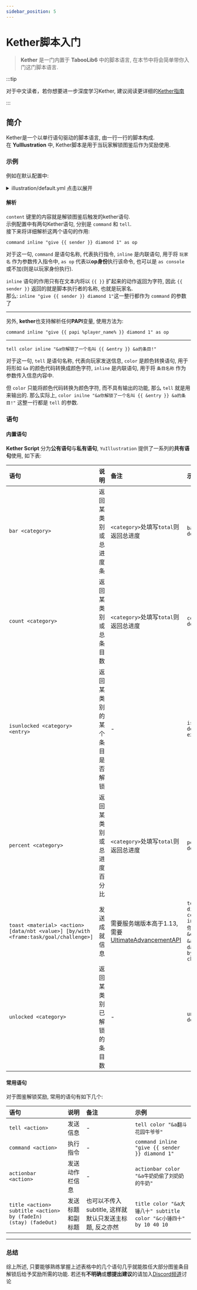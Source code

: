 ```yaml
---
sidebar_position: 5
---
```


# Kether脚本入门

> **Kether** 是一门内置于 **TabooLib6** 中的脚本语言, 在本节中将会简单带你入门这门脚本语言.

:::tip

对于中文读者，若你想要进一步深度学习Kether, 建议阅读更详细的[Kether指南](https://www.yuque.com/sacredcraft/kether/home)

:::

## 简介

Kether是一个以单行语句驱动的脚本语言, 由一行一行的脚本构成.  
在 **YuIllustration** 中, Kether脚本是用于当玩家解锁图鉴后作为奖励使用.  

### 示例

例如在默认配置中:

<details>
<summary>illustration/default.yml 点击以展开</summary>

```yaml
example:
  # 解锁后触发的奖励
  reward:
    # kether语句，可以在 https://kether.tabooproject.org/list.html 查看kether语句大全
    content: |-
      command inline "give {{ sender }} diamond 1" as op
      tell color inline "&a你解锁了一个名叫 {{ &entry }} &a的条目!"
  ```

</details>

#### 解析

`content` 键里的内容就是解锁图鉴后触发的kether语句.  
示例配置中有两句Kether语句, 分别是 `command` 和 `tell`.  
接下来将详细解析这两个语句的作用:

```kether
command inline "give {{ sender }} diamond 1" as op
```
对于这一句, `command` 是语句名称, 代表执行指令, `inline` 是内联语句, 用于将 `玩家名` 作为参数传入指令中, `as op` 代表以**op身份**执行该命令, 也可以是 `as console` 或不加(则是以玩家身份执行).  
  
`inline` 语句的作用只有在文本内将以 `{{ }}` 扩起来的动作返回为字符, 因此 `{{ sender }}` 返回的就是脚本执行者的名称, 也就是玩家名.  
那么: `inline "give {{ sender }} diamond 1"`这一整行都作为 `command` 的参数了  

--- 
另外, **kether**也支持解析任何**PAPI**变量, 使用方法为:
```kether
command inline "give {{ papi %player_name% }} diamond 1" as op
```

--- 
```kether
tell color inline "&a你解锁了一个名叫 {{ &entry }} &a的条目!"
```
对于这一句, `tell` 是语句名称, 代表向玩家发送信息, `color` 是颜色转换语句, 用于将形如 `&a` 的颜色代码转换成颜色字符, `inline` 是内联语句, 用于将 `条目名称` 作为参数传入信息内容中.  
  
但 `color` 只能将颜色代码转换为颜色字符, 而不具有输出的功能, 那么 `tell` 就是用来输出的. 那么实际上, `color inilne "&a你解锁了一个名叫 {{ &entry }} &a的条目!"` 这整一行都是 `tell` 的参数.

### 语句

#### 内置语句

**Kether Script** 分为**公有语句**与**私有语句**, `YuIllustration` 提供了一系列的**共有语句**使用, 如下表:

|语句|说明|备注|示例|
|:--|:--|:--|:--|
|`bar <category>`|返回某类别或总进度条| `<category>`处填写`total`则返回总进度 |`bar default`|
|`count <category>`|返回某类别或总条目数| `<category>`处填写`total`则返回总进度 |`count default`|
|`isunlocked <category> <entry>`|返回某类别的某个条目是否解锁| - |`isunlocked default example`|
|`percent <category>`|返回某类别或总进度百分比| `<category>`处填写`total`则返回总进度 |`percent default`|
|`toast <material> <action> [data/nbt <value>] [by/with <frame:task/goal/challenge>]`|发送成就信息|需要服务端版本高于1.13, 需要[UltimateAdvancementAPI](https://github.com/frengor/UltimateAdvancementAPI)|`toast diamond color inline "&a你解锁了 {{ &entry }} &a条目!" data 10001 by challenge`|
|`unlocked <category>`|返回某类别已解锁的条目数| - |`unlocked default`|

#### 常用语句
对于图鉴解锁奖励, 常用的语句有如下几个:

|语句|说明|备注|示例|
|:--|:--|:--|:--|
|`tell <action>`|发送信息| - |`tell color "&a翻斗花园牛爷爷"`|
|`command <action>`|执行指令| - |`command inline "give {{ sender }} diamond 1"`|
|`actionbar <action>`|发送动作栏信息| - |`actionbar color "&a牛奶奶偷了刘奶奶的牛奶"`|
|`title <action> subtitle <action> by (fadeIn) (stay) (fadeOut)`|发送标题和副标题|也可以不传入subtitle, 这样就默认只发送主标题, 反之亦然|`title color "&a大锤八十" subtitle color "&c小锤四十" by 10 40 10`|

---

### 总结

综上所述, 只要能够熟练掌握上述表格中的几个语句几乎就能胜任大部分图鉴条目解锁后给予奖励所需的功能. 若还有**不明确**或**想提出建议**的请加入[Discord频道](https://discord.com/invite/SzPBHGttaR)讨论